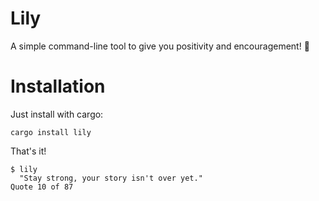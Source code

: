 # Lily
A simple command-line tool to give you positivity and encouragement! 💜

# Installation
Just install with cargo:
```
cargo install lily
```
That's it!
```
$ lily
  "Stay strong, your story isn't over yet."
Quote 10 of 87
```
